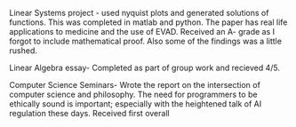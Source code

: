 
Linear Systems project - used nyquist plots and generated solutions of functions. This was completed in matlab and python. The paper has real life applications to medicine and the use of EVAD. Received an A- grade as I forgot to include mathematical proof. Also some of the findings was a little rushed.


Linear Algebra essay- Completed as part of group work and recieved 4/5.

Computer Science Seminars- Wrote the report on the intersection of computer science and philosophy. The need for programmers to be ethically sound is important; especially with the heightened talk of AI regulation these days. Received first overall
